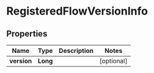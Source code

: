 
# RegisteredFlowVersionInfo

## Properties
Name | Type | Description | Notes
------------ | ------------- | ------------- | -------------
**version** | **Long** |  |  [optional]



